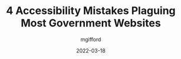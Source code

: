 ---
author: mgifford
date: 2022-03-18
publisher: govloop
tags:
  - accessibility
target_url: https://www.govloop.com/community/blog/4-accessibility-mistakes-plaguing-most-government-websites/
title: 4 Accessibility Mistakes Plaguing Most Government Websites
---
